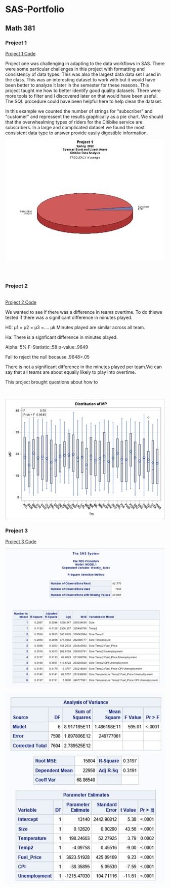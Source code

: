 # SAS-Portfolio

<h2>Math 381</h2>

  <h3>Project 1</h3>
    <a href="https://github.com/sscottSD/SAS-Portfolio/blob/main/project1.sas">Project 1 Code</a>
    <p>
    Project one was challenging in adapting to the data workflows in SAS. There were some particular challenges in this project
    with formatting and consistency of data types. This was also the largest data data set I used in the class. 
    This was an interesting dataset to work with but it would have been better to analyze it later in the semester for these reasons. 
    This project taught me how to better identify good quality datasets.
    There were more tools to filter and I discovered later on that would have been useful. The SQL procedure could have been
    helpful here to help clean the dataset.
    </p>
    <p>
    In this example we counted the number of strings for "subscriber" and "customer" and repressent the results graphically
    as a pie chart. We should that the overwhealming types of riders for the Citibike service are subscribers.
    In a large and complicated dataset we found the most consistent data type to answer provide easily digestible information.
    </p.
    <br></br>
   <p align = "center"><img src = "https://raw.githubusercontent.com/sscottSD/SAS-Portfolio/main/gchart12.png" alt="Pie chart of Subscribers vs. Paying Customers" width="600" align="center"></img></p>
    <br></br>
    
  <h3>Project 2</h3>
    <br>
    <a href="https://github.com/sscottSD/SAS-Portfolio/blob/main/project2.sas">Project 2 Code</a>
    <p> We wanted to see if there was a difference in teams overtime. To do thiswe tested if there was a significant difference in minutes played.</p>
    <p> H0: μ1 = μ2 = μ3 =.... μk Minutes played are similar across all team. <p>
    <p> Ha: There is a signficant difference in minutes played. </p>
    <p> Alpha: 5%  F-Statistic:.58 p-value:.9649 </p>
    <p> Fail to reject the null because .9648>.05 </p>

There is not a significant difference in the minutes played per team.We can say that 
all teams are about equally likely to play into overtime.

This project brought questions about how to 
    </p>

   </br>
   <p align = "center"><img src = "https://raw.githubusercontent.com/sscottSD/SAS-Portfolio/main/P2%20Anova.png" alt="ANOVA Test of NBA Teams vs Minutes Played" width="600"></img></p>
   
  <h3>Project 3</h3>
  <a href="https://github.com/sscottSD/SAS-Portfolio/blob/main/project3.sas">Project 3 Code</a>
  <p align = "center"><img src = "https://raw.githubusercontent.com/sscottSD/SAS-Portfolio/main/regression%20models.png" alt="Model Selection" width="600"></img></p>
   <p align = "center"><img src = "https://raw.githubusercontent.com/sscottSD/SAS-Portfolio/main/parameters.png" alt="Variable Analysis" width="600"></img></p>
  <br></br>
